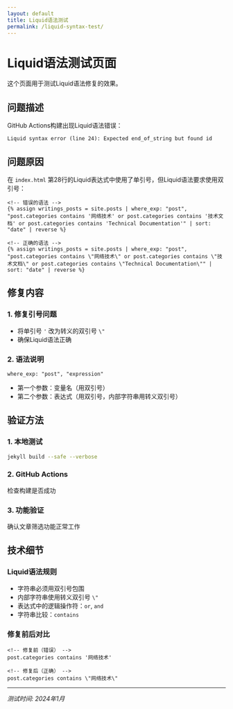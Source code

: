```yaml
---
layout: default
title: Liquid语法测试
permalink: /liquid-syntax-test/
---
```


# Liquid语法测试页面

这个页面用于测试Liquid语法修复的效果。

## 问题描述

GitHub Actions构建出现Liquid语法错误：
```
Liquid syntax error (line 24): Expected end_of_string but found id
```

## 问题原因

在 `index.html` 第28行的Liquid表达式中使用了单引号，但Liquid语法要求使用双引号：

```liquid
<!-- 错误的语法 -->
{% assign writings_posts = site.posts | where_exp: "post", "post.categories contains '网络技术' or post.categories contains '技术文档' or post.categories contains 'Technical Documentation'" | sort: "date" | reverse %}

<!-- 正确的语法 -->
{% assign writings_posts = site.posts | where_exp: "post", "post.categories contains \"网络技术\" or post.categories contains \"技术文档\" or post.categories contains \"Technical Documentation\"" | sort: "date" | reverse %}
```

## 修复内容

### 1. 修复引号问题
- 将单引号 `'` 改为转义的双引号 `\"`
- 确保Liquid语法正确

### 2. 语法说明
```liquid
where_exp: "post", "expression"
```
- 第一个参数：变量名（用双引号）
- 第二个参数：表达式（用双引号，内部字符串用转义双引号）

## 验证方法

### 1. 本地测试
```bash
jekyll build --safe --verbose
```

### 2. GitHub Actions
检查构建是否成功

### 3. 功能验证
确认文章筛选功能正常工作

## 技术细节

### Liquid语法规则
- 字符串必须用双引号包围
- 内部字符串使用转义双引号 `\"`
- 表达式中的逻辑操作符：`or`, `and`
- 字符串比较：`contains`

### 修复前后对比
```liquid
<!-- 修复前（错误） -->
post.categories contains '网络技术'

<!-- 修复后（正确） -->
post.categories contains \"网络技术\"
```

---

*测试时间: 2024年1月*
